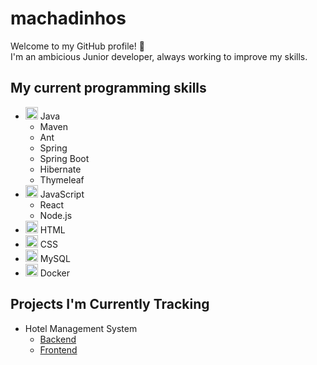 # machadinhos

Welcome to my GitHub profile! 👋<br>
I'm an ambicious Junior developer, always working to improve my skills.

## My current programming skills
- <img src='https://cdn3.emoji.gg/emojis/java.png' width="20" height="20"> Java
  - Maven
  - Ant
  - Spring
  - Spring Boot
  - Hibernate
  - Thymeleaf
- <img src='https://www.computerhope.com/jargon/j/javascript.png' width="20" height="20"> JavaScript
  - React
  - Node.js
- <img src='https://cdn3.emoji.gg/emojis/HTML.png' width="20" height="20"> HTML
- <img src='https://cdn3.emoji.gg/emojis/css.png' width="20" height="20"> CSS
- <img src='https://cdn3.emoji.gg/emojis/3046_MySQL.png' width="20" height="20"> MySQL
- <img src='https://cdn.iconscout.com/icon/free/png-256/free-docker-3521391-2944835.png?f=webp' width="20" height="20"> Docker

## Projects I'm Currently Tracking
- Hotel Management System
   - [Backend](https://github.com/machadinhos/hotelAPI)
   - [Frontend](https://github.com/machadinhos/hotel-frontend)

